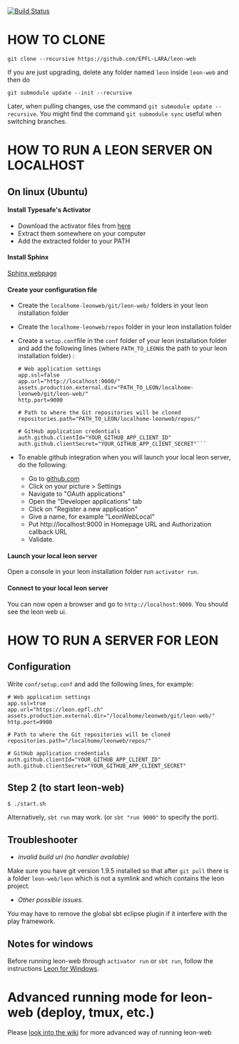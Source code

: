[![Build Status](https://travis-ci.org/MikaelMayer/leon-web.svg?branch=master)](https://travis-ci.org/MikaelMayer/leon-web)

# HOW TO CLONE

    git clone --recursive https://github.com/EPFL-LARA/leon-web

If you are just upgrading, delete any folder named `leon` inside `leon-web` and then do

    git submodule update --init --recursive

Later, when pulling changes, use the command `git submodule update --recursive`. You might find the command `git submodule sync` useful when switching branches.

# HOW TO RUN A LEON SERVER ON LOCALHOST

## On linux (Ubuntu)

#### Install Typesafe's Activator

* Download the activator files from [here](https://www.typesafe.com/activator/download)
* Extract them somewhere on your computer
* Add the extracted folder to your PATH

#### Install Sphinx

[Sphinx webpage](http://www.sphinx-doc.org/en/stable/)

#### Create your configuration file

* Create the `localhome-leonweb/git/leon-web/` folders in your leon installation folder
* Create the `localhome-leonweb/repos` folder in your leon installation folder
* Create a `setup.conf`file in the `conf` folder of your leon installation folder and add the following lines (where `PATH_TO_LEON`is the path to your leon installation folder) :

	```
	# Web application settings
    app.ssl=false
    app.url="http://localhost:9000/"
    assets.production.external.dir="PATH_TO_LEON/localhome-leonweb/git/leon-web/"
    http.port=9000
    
    # Path to where the Git repositories will be cloned
    repositories.path="PATH_TO_LEON/localhome-leonweb/repos/"

    # GitHub application credentials
    auth.github.clientId="YOUR_GITHUB_APP_CLIENT_ID"
    auth.github.clientSecret="YOUR_GITHUB_APP_CLIENT_SECRET"```
	```
* To enable github integration when you will launch your local leon server, do the following:
   * Go to [github.com](https://github.com)
   * Click on your picture > Settings
   * Navigate to "OAuth applications"
   * Open the "Developer applications" tab
   * Click on "Register a new application"
   * Give a name, for example "LeonWebLocal"
   * Put http://localhost:9000 in Homepage URL and Authorization callback URL
   * Validate.

#### Launch your local leon server

Open a console in your leon installation folder run `activator run`.

#### Connect to your local leon server

You can now open a browser and go to `http://localhost:9000`. You should see the leon web ui.

# HOW TO RUN A SERVER FOR LEON

## Configuration

Write `conf/setup.conf` and add the following lines, for example:

    # Web application settings
    app.ssl=true
    app.url="https://leon.epfl.ch"
    assets.production.external.dir="/localhome/leonweb/git/leon-web/"
    http.port=9900
    
    # Path to where the Git repositories will be cloned
    repositories.path="/localhome/leonweb/repos/"

    # GitHub application credentials
    auth.github.clientId="YOUR_GITHUB_APP_CLIENT_ID"
    auth.github.clientSecret="YOUR_GITHUB_APP_CLIENT_SECRET"

## Step 2 (to start leon-web)

    $ ./start.sh

Alternatively, `sbt run` may work. (or `sbt "run 9000"` to specify the port).

## Troubleshooter

* *invalid build uri (no handler available)*

Make sure you have git version 1.9.5 installed so that after `git pull` there is a folder `leon-web/leon` which is not a symlink and which contains the leon project.

* *Other possible issues.*

You may have to remove the global sbt eclipse plugin if it interfere with the play framework.

## Notes for windows

Before running leon-web through `activator run` or `sbt run`, follow the instructions [Leon for Windows](http://lara.epfl.ch/~mmayer/leon/index.html).

# Advanced running mode for leon-web (deploy, tmux, etc.)

Please [look into the wiki](https://github.com/epfl-lara/leon-web/wiki) for more advanced way of running leon-web
